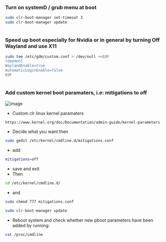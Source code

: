 ### Turn on systemD / grub menu at boot

```bash
sudo clr-boot-manager set-timeout 3
sudo clr-boot-manager update
```
#

### Speed up boot especially for Nvidia or in general by turning Off Wayland and use X11

```bash
sudo tee /etc/gdm/custom.conf > /dev/null <<EOF
[daemon]
WaylandEnable=true
AutomaticLoginEnable=false
EOF
```

#

### Add custom kernel boot paramaters, i.e: mitigations to off
![image](https://github.com/tolgaerok/tolga-scripts/assets/110285959/7f330030-22d0-4eb1-bd42-a4edcee0c9a0)


- Custom clr linux kernel paramaters

```bash
https://www.kernel.org/doc/Documentation/admin-guide/kernel-parameters.txt
```

- Decide what you want then

```bash
sudo gedit /etc/kernel/cmdline.d/mitigations.conf
```
- add

```bash
mitigations=off
```

- save and exit
- Then

```bash
cd /etc/kernel/cmdline.d/
```

- and
  
```bash
sudo chmod 777 mitigations.conf
```

```bash
sudo clr-boot-manager update
```

- Reboot system and check whether new pboot parameters have been added by running:

```bash
cat /proc/cmdline
```

#
